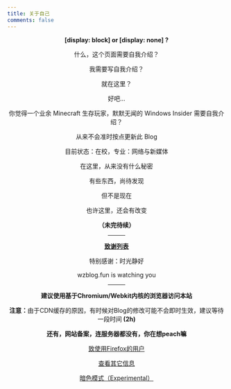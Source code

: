 ```yaml
---
title: 关于自己
comments: false
---
```

<strong>[display: block] or [display: none] ?</strong>  

什么，这个页面需要自我介绍？  

我需要写自我介绍？  

就在这里？  

好吧...  

你觉得一个业余 Minecraft 生存玩家，默默无闻的 Windows Insider 需要自我介绍？  

从来不会准时按点更新此 Blog  

目前状态：在校，专业：网络与新媒体  

在这里，从来没有什么秘密  

有些东西，尚待发现  

但不是现在  

也许这里，还会有改变  

<strong>（未完待续）</strong>   

---  

<u><strong>致谢列表</strong></u>  

特别感谢：时光静好  

wzblog.fun is watching you  

---  

<strong>建议使用基于Chromium/Webkit内核的浏览器访问本站</strong>  

<strong>注意：</strong>由于CDN缓存的原因，有时候对Blog的修改可能不会即时生效，建议等待一段时间<strong> (2h)</strong>  

<strong>还有，网站备案，连服务器都没有，你在想peach嘛</strong>  

<a class="btn" href="javascript:void(0)">致使用Firefox的用户</a>  

<a class="btn" href="javascript:void(0)">查看其它信息</a>    

<a class="btn" href="javascript:void(0)">暗色模式（Experimental）</a>

<script>
    window.onload = function () {
        var mainDiv = document.getElementsByClassName('main');
        var allBtn = document.getElementsByClassName('btn');

        allBtn[0].addEventListener('click', toFirefoxUser);
        allBtn[1].addEventListener('click', viewOtherInfos);
        allBtn[2].addEventListener('click', toDarkMode);

        function toFirefoxUser() {
            alert("如果您在使用 Firefox 阅览文章时出现一些大得离谱的“高清大图”，请不要过分惊慌，这是由于 Firefox 不支持 CSS 中的 zoom 属性而引起的。\n\n我并不是没有想过解决方案，网上有不少使用 -moz-transform 和 -moz-transform-origin 这两个属性作为替代解决方案的文章，但我在站点上实测过，效果跟 zoom 属性并不一样，甚至在 Firefox 上还造成了一些其它问题。所以很遗憾，这个解决方案最终还是放弃了。\n\nFirefox 不支持 zoom 属性可以理解，因为这是有一定历史遗留因素在的，zoom 属性曾经是 Internet Explorer 的专有属性，直到后来除 Firefox 外的其它浏览器才支持这一属性，因此在 Mozilla 和它的 Firefox 来说，这一属性是非标准属性，不提倡使用。这是可以理解的。\n\n但是正因为如此，在 Firefox 上部分使用了 zoom 属性的图片无法正常缩放大小，因此建议 Mozilla 取消这两个 -moz 前缀的专有属性，转而尝试兼容或寻找一种更好的 zoom 属性的替代实现方案。\n\n除此之外，Firefox 也不支持该小站的自定义样式的滚动条，这是因为其使用了 -webkit-scrollbar 这样的特定伪元素，因此对 Firefox 不会产生任何界面显示的变化，感谢您的理解。\n\n作为从 2007 年左右，大约小学二年级时开始接触 Firefox 并作为主力浏览器使用的人来说，Firefox 不仅是一个浏览器，还是一种信仰，其前身是被微软毁掉的 Netscape 网景浏览器。Firefox 的出现打破了 Internet Explorer 的长时间垄断，让用户有了新的选择，并且推动了 W3C 标准的不断更新。从 Firefox 2.0 一直到 Firefox 68.0，Firefox 陪伴了我从小学到大二的时光，也为我留下了很多美好的回忆，相信所有正在使用 Firefox 和曾经使用 Firefox 的人都有这样的想法。\n\n在 Firefox 57 后离开 Firefox 的人，无外乎的原因是 Firefox 57 带来的重要变化，Quantum 量子引擎的出现，除了为 Firefox 带来史无前例的提升外，还毁掉了大量的旧有技术的附加组件，使得 Firefox 曾经拥有的扩展优势几乎不复存在，让一批老用户彻底寒心，很多人直接放弃了 Firefox 选择 Chromium 类浏览器。可以说，留给 Firefox 的时间已经不多了。")
        };
    
        function viewOtherInfos() {
            alert("hexo: 4.0.0\nhexo-cli: 2.0.0\nnode: 12.13.0\nnpm: 6.12.0\nv8: 7.5.288.22-node.14\nuv: 1.30.1\nzlib: 1.2.11\nbrotli: 1.0.7\nares: 1.15.0\nmodules: 72\nnghttp2: 1.38.0\nnapi: 4\nllhttp: 1.1.4\nhttp_parser: 2.8.0\nopenssl: 1.1.1c\ncldr: 35.1\nicu: 64.2\ntz: 2019a\nunicode: 12.1\n\nNexT: 7.5.0\nRocket Loader: OFF")
        };

        function toDarkMode() {
            var nightVal = document.querySelector('link[title="dark"]').disabled;

            if (nightVal === true) {
                document.querySelector('link[title="dark"]').disabled = true;
                document.querySelector('link[title="dark"]').disabled = false;
                localStorage.setItem('night', '0');
            } else if (nightVal === false) {
                document.querySelector('link[title="dark"]').disabled = true;
                localStorage.setItem('night', '0');
            }
        }
    }
</script>
<style>div.main-inner {padding-bottom: 50px !important} p {text-align: center; margin-bottom: 6px} a.btn {margin-top: 20px} hr {width: 40px; margin-left: auto; margin-right: auto}</style>